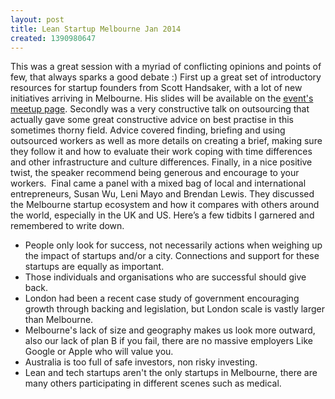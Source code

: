 ```yaml
---
layout: post
title: Lean Startup Melbourne Jan 2014
created: 1390980647
---
```

This was a great session with a myriad of conflicting opinions and points of few, that always sparks a good debate :)</div>&nbsp;</div>First up a great set of introductory resources for startup founders from Scott Handsaker, with a lot of new initiatives arriving in Melbourne. His slides will be available on the <a href="http://www.meetup.com/Lean-Startup-Melbourne/events/160212272/" target="_blank">event&#39;s meetup page</a>.</div>&nbsp;</div>Secondly was a very constructive talk on outsourcing that actually gave some great constructive advice on best practise in this sometimes thorny field. Advice covered finding, briefing and using outsourced workers as well as more details on creating a brief, making sure they follow it and how to evaluate their work coping with time differences and other infrastructure and culture differences. Finally, in a nice positive twist, the speaker recommend being generous and encourage to your workers.&nbsp;</div>&nbsp;</div>Final came a panel with a mixed bag of local and international entrepreneurs, Susan Wu, Leni Mayo and Brendan Lewis. They discussed the Melbourne startup ecosystem and how it compares with others around the world, especially in the UK and US. Here&rsquo;s a few tidbits I garnered and remembered to write down.</div>&nbsp;</div><ul><li>People only look for success, not necessarily actions when weighing up the impact of startups and/or a city. Connections and support for these startups are equally as important.</li><li>Those individuals and organisations who are successful should give back.</li><li>London had been a recent case study of government encouraging growth through backing and legislation, but London scale is vastly larger than Melbourne.</li><li>Melbourne&#39;s lack of size and geography makes us look more outward, also our lack of plan B if you fail, there are no massive employers Like Google or Apple who will value you.</li><li>Australia is too full of safe investors, non risky investing.</li><li>Lean and tech startups aren&#39;t the only startups in Melbourne, there are many others participating in different scenes such as medical.&nbsp;</li></ul>
